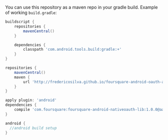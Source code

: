 You can use this repository as a maven repo in your gradle build. Example of working `build.gradle`:

```groovy
buildscript {
    repositories {
        mavenCentral()
    }

    dependencies {
        classpath 'com.android.tools.build:gradle:+'
    }
}

repositories {
    mavenCentral()
    maven {
        url 'http://fredericosilva.github.io/foursquare-android-oauth-aar'
    }
}

apply plugin: 'android'
dependencies {
    compile 'com.foursquare:foursquare-android-nativeoauth-lib:1.0.0@aar'
}

android {
  //android build setup
}
```